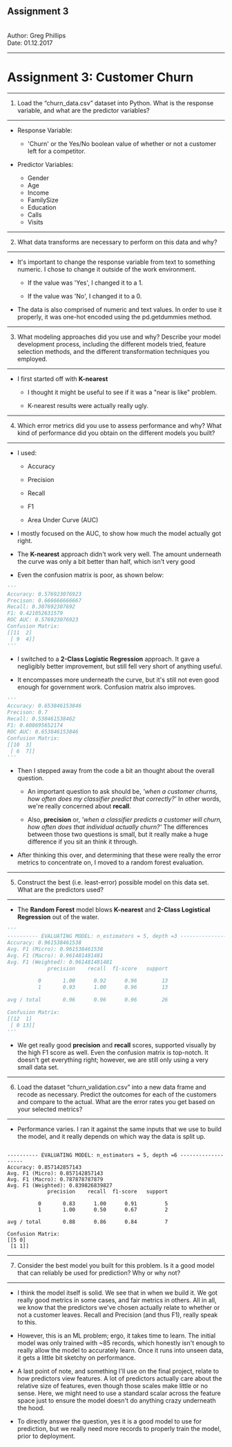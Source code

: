 <h2><b>Assignment 3</b></h2>
<br>
Author: Greg Phillips</br>   
Date:   01.12.2017
<hr>

Assignment 3: Customer Churn
==============================================

<hr>

1) Load the “churn_data.csv” dataset into Python. What is the response variable, and what are the predictor variables?
-----------------------------------------------------------------------------------------------------------

+ Response Variable: 
	
	+ 'Churn' or the Yes/No boolean value of whether or not a customer left for a competitor. 

+ Predictor Variables:

	+ Gender
	+ Age
	+ Income
	+ FamilySize
	+ Education
	+ Calls
	+ Visits

<hr>

2) What data transforms are necessary to perform on this data and why?
----------------------------------------------------------------------

+ It's important to change the response variable from text to something numeric. I chose to change it outside of the work environment. 

	+ If the value was 'Yes', I changed it to a 1. 

	+ If the value was 'No', I changed it to a 0.

+ The data is also comprised of numeric and text values. In order to use it properly, it was one-hot encoded using the pd.getdummies method. 

<hr>

3) What modeling approaches did you use and why? Describe your model development process, including the different models tried, feature selection methods, and the different transformation techniques you employed. 
--------------------------------------------------------------------------------------------------------

+ I first started off with <b>K-nearest</b>

	+ I thought it might be useful to see if it was a "near is like" problem. 

	+ K-nearest results were actually really ugly.

<hr> 

4) Which error metrics did you use to assess performance and why? What kind of performance did you obtain
on the different models you built?
--------------------------------------------------------------------------------------------------------

+ I used:

	+ Accuracy

	+ Precision

	+ Recall

	+ F1

	+ Area Under Curve (AUC)

+ I mostly focused on the AUC, to show how much the model actually got right. 

+ The <b>K-nearest</b> approach didn't work very well. The amount underneath the curve was only a bit better than half, which isn't very good

+ Even the confusion matrix is poor, as shown below:


```python
'''
Accuracy: 0.576923076923
Precison: 0.666666666667
Recall: 0.307692307692
F1: 0.421052631579
ROC AUC: 0.576923076923
Confusion Matrix:
[[11  2]
 [ 9  4]]
'''
```


+ I switched to a <b>2-Class Logistic Regression</b> approach. It gave a negligibly better improvement, but still fell very short of anything useful. 

+ It encompasses more underneath the curve, but it's still not even good enough for government work. Confusion matrix also improves. 

```python
'''
Accuracy: 0.653846153846
Precison: 0.7
Recall: 0.538461538462
F1: 0.608695652174
ROC AUC: 0.653846153846
Confusion Matrix:
[[10  3]
 [ 6  7]]
'''
```

+ Then I stepped away from the code a bit an thought about the overall question. 

	+ An important question to ask should be, <i>'when a customer churns, how often does my classifier predict that correctly?'</i> In other words, we're really concerned about <b>recall</b>. 

	+ Also, <b>precision</b> or, <i>'when a classifier predicts a customer will churn, how often does that individual actually churn?'</i> The differences between those two questions is small, but it really make a huge difference if you sit an think it through. 

+ After thinking this over, and determining that these were really the error metrics to concentrate on, I moved to a random forest evaluation. 

<hr>

5) Construct the best (i.e. least-error) possible model on this data set. What are the predictors used?
-------------------------------------------------------------------------------------------------------

+ The <b>Random Forest</b> model blows <b>K-nearest</b> and <b>2-Class Logistical Regression</b> out of the water. 

```python
'''
---------- EVALUATING MODEL: n_estimators = 5, depth =3 -------------------
Accuracy: 0.961538461538
Avg. F1 (Micro): 0.961538461538
Avg. F1 (Macro): 0.961481481481
Avg. F1 (Weighted): 0.961481481481
             precision    recall  f1-score   support

          0       1.00      0.92      0.96        13
          1       0.93      1.00      0.96        13

avg / total       0.96      0.96      0.96        26

Confusion Matrix:
[[12  1]
 [ 0 13]]
'''

```

+ We get really good <b>precision</b> and <b>recall</b> scores, supported visually by the high F1 score as well. Even the confusion matrix is top-notch. It doesn't get everything right; however, we are still only using a very small data set. 

<hr>

6) Load the dataset “churn_validation.csv” into a new data frame and recode as necessary. Predict the
outcomes for each of the customers and compare to the actual. What are the error rates you get based on
your selected metrics?
-------------------------------------------------------------------------------------------------------

+ Performance varies. I ran it against the same inputs that we use to build the model, and it really depends on which way the data is split up. 

```pyhon

---------- EVALUATING MODEL: n_estimators = 5, depth =6 -------------------
Accuracy: 0.857142857143
Avg. F1 (Micro): 0.857142857143
Avg. F1 (Macro): 0.787878787879
Avg. F1 (Weighted): 0.839826839827
             precision    recall  f1-score   support

          0       0.83      1.00      0.91         5
          1       1.00      0.50      0.67         2

avg / total       0.88      0.86      0.84         7

Confusion Matrix:
[[5 0]
 [1 1]]
```

<hr>

7) Consider the best model you built for this problem. Is it a good model that can reliably be used for
prediction? Why or why not?
-------------------------------------------------------------------------------------------------------

+ I think the model itself is solid. We see that in when we build it. We got really good metrics in some cases, and fair metrics in others. All in all, we know that the predictors we've chosen actually relate to whether or not a customer leaves. Recall and Precision (and thus F1), really speak to this. 

+ However, this is an ML problem; ergo, it takes time to learn. The initial model was only trained with ~85 records, which honestly isn't enough to really allow the model to accurately learn. Once it runs into unseen data, it gets a little bit sketchy on performance. 

+ A last point of note, and something I'll use on the final project, relate to how predictors view features. A lot of predictors actually care about the relative size of features, even though those scales make little or no sense. Here, we might need to use a standard scalar across the feature space just to ensure the model doesn't do anything crazy underneath the hood. 

+ To directly answer the question, yes it is a good model to use for prediction, but we really need more records to properly train the model, prior to deployment.  